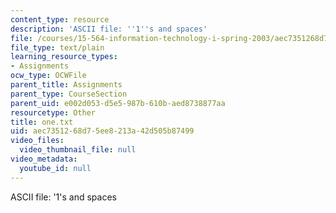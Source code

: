 ```yaml
---
content_type: resource
description: 'ASCII file: ''1''s and spaces'
file: /courses/15-564-information-technology-i-spring-2003/aec7351268d75ee8213a42d505b87499_one.txt
file_type: text/plain
learning_resource_types:
- Assignments
ocw_type: OCWFile
parent_title: Assignments
parent_type: CourseSection
parent_uid: e002d053-d5e5-987b-610b-aed8738877aa
resourcetype: Other
title: one.txt
uid: aec73512-68d7-5ee8-213a-42d505b87499
video_files:
  video_thumbnail_file: null
video_metadata:
  youtube_id: null
---
```

ASCII file: '1's and spaces

